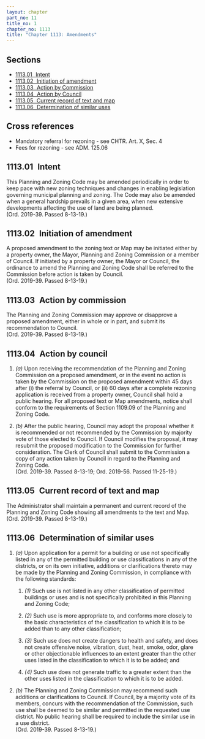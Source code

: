 ```yaml
---
layout: chapter
part_no: 11
title_no: 1
chapter_no: 1113
title: "Chapter 1113: Amendments"
---
```


## Sections

* [1113.01   Intent](#111301-intent)
* [1113.02   Initiation of amendment](#111302-initiation-of-amendment)
* [1113.03   Action by Commission](#111303-action-by-commission)
* [1113.04   Action by Council](#111304-action-by-council)
* [1113.05   Current record of text and map](#111305-current-record-of-text-and-map)
* [1113.06   Determination of similar uses](#111306-determination-of-similar-uses)

## Cross references

* Mandatory referral for rezoning - see CHTR. Art. X, Sec. 4
* Fees for rezoning - see ADM. 125.06

## 1113.01   Intent

This Planning and Zoning Code may be amended periodically in order to keep pace
with new zoning techniques and changes in enabling legislation governing
municipal planning and zoning. The Code may also be amended when a general
hardship prevails in a given area, when new extensive developments affecting the
use of land are being planned.  
(Ord. 2019-39. Passed 8-13-19.)

## 1113.02   Initiation of amendment

A proposed amendment to the zoning text or Map may be initiated either by a
property owner, the Mayor, Planning and Zoning Commission or a member of
Council. If initiated by a property owner, the Mayor or Council, the ordinance
to amend the Planning and Zoning Code shall be referred to the Commission
before action is taken by Council.  
(Ord. 2019-39. Passed 8-13-19.)

## 1113.03   Action by commission

The Planning and Zoning Commission may approve or disapprove a proposed
amendment, either in whole or in part, and submit its recommendation to
Council.  
(Ord. 2019-39. Passed 8-13-19.)

## 1113.04   Action by council

1. _(a)_ Upon receiving the recommendation of the Planning and Zoning Commission
on a proposed amendment, or in the event no action is taken by the Commission on
the proposed amendment within 45 days after (i) the referral by Council, or (ii)
60 days after a complete rezoning application is received from a property owner,
Council shall hold a public hearing. For all proposed text or Map amendments,
notice shall conform to the requirements of Section 1109.09 of the Planning and
Zoning Code.

2. _(b)_ After the public hearing, Council may adopt the proposal whether it is
recommended or not recommended by the Commission by majority vote of those
elected to Council. If Council modifies the proposal, it may resubmit the
proposed modification to the Commission for further consideration. The Clerk of
Council shall submit to the Commission a copy of any action taken by Council in
regard to the Planning and Zoning Code.  
(Ord. 2019-39. Passed 8-13-19; Ord. 2019-56. Passed 11-25-19.)

## 1113.05   Current record of text and map

The Administrator shall maintain a permanent and current record of the Planning
and Zoning Code showing all amendments to the text and Map.  
(Ord. 2019-39. Passed 8-13-19.)

## 1113.06   Determination of similar uses

1. _(a)_ Upon application for a permit for a building or use not specifically
listed in any of the permitted building or use classifications in any of the
districts, or on its own initiative, additions or clarifications thereto may be
made by the Planning and Zoning Commission, in compliance with the following
standards:

    1. _(1)_ Such use is not listed in any other classification of permitted
    buildings or uses and is not specifically prohibited in this Planning and
    Zoning Code;

    2. _(2)_ Such use is more appropriate to, and conforms more closely to the
    basic characteristics of the classification to which it is to be added than
    to any other classification;

    3. _(3)_ Such use does not create dangers to health and safety, and does not
    create offensive noise, vibration, dust, heat, smoke, odor, glare or other
    objectionable influences to an extent greater than the other uses listed in
    the classification to which it is to be added; and

    4. _(4)_ Such use does not generate traffic to a greater extent than the
    other uses listed in the classification to which it is to be added.

2. _(b)_ The Planning and Zoning Commission may recommend such additions or
clarifications to Council. If Council, by a majority vote of its members,
concurs with the recommendation of the Commission, such use shall be deemed to
be similar and permitted in the requested use district. No public hearing shall
be required to include the similar use in a use district.  
(Ord. 2019-39. Passed 8-13-19.)

